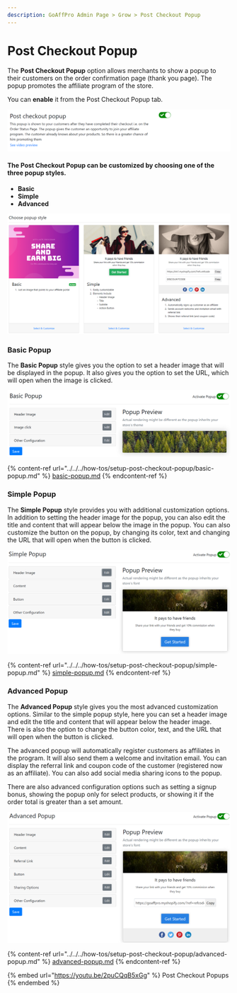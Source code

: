 ```yaml
---
description: GoAffPro Admin Page > Grow > Post Checkout Popup
---
```


# Post Checkout Popup

The **Post Checkout Popup** option allows merchants to show a popup to their customers on the order confirmation page (thank you page). The popup promotes the affiliate program of the store.

You can **enable** it from the Post Checkout Popup tab.

![Post Checkout Popup](<../../../.gitbook/assets/Annotation 2020-03-04 221325.png>)

#### The Post Checkout Popup can be customized by choosing one of the three popup styles.

* **Basic**
* **Simple**
* **Advanced**

![Popup Style](<../../../.gitbook/assets/Annotation 2019-08-30 010025.png>)

### Basic Popup

The **Basic Popup** style gives you the option to set a header image that will be displayed in the popup. It also gives you the option to set the URL, which will open when the image is clicked.&#x20;

![Basic Popup](<../../../.gitbook/assets/image (493).png>)

{% content-ref url="../../../how-tos/setup-post-checkout-popup/basic-popup.md" %}
[basic-popup.md](../../../how-tos/setup-post-checkout-popup/basic-popup.md)
{% endcontent-ref %}

### Simple Popup

The **Simple Popup** style provides you with additional customization options. In addition to setting the header image for the popup, you can also edit the title and content that will appear below the image in the popup. You can also customize the button on the popup, by changing its color, text and changing the URL that will open when the button is clicked.

![Simple Popup](<../../../.gitbook/assets/Annotation 2019-08-30 010703.png>)

{% content-ref url="../../../how-tos/setup-post-checkout-popup/simple-popup.md" %}
[simple-popup.md](../../../how-tos/setup-post-checkout-popup/simple-popup.md)
{% endcontent-ref %}

### Advanced Popup

The **Advanced Popup** style gives you the most advanced customization options. Similar to the simple popup style, here you can set a header image and edit the title and content that will appear below the header image. There is also the option to change the button color, text, and the URL that will open when the button is clicked.&#x20;

The advanced popup will automatically register customers as affiliates in the program. It will also send them a welcome and invitation email. You can display the referral link and coupon code of the customer (registered now as an affiliate). You can also add social media sharing icons to the popup.

There are also advanced configuration options such as setting a signup bonus, showing the popup only for select products, or showing it if the order total is greater than a set amount.

![Advanced Popup](<../../../.gitbook/assets/Annotation 2019-08-30 010815.png>)

{% content-ref url="../../../how-tos/setup-post-checkout-popup/advanced-popup.md" %}
[advanced-popup.md](../../../how-tos/setup-post-checkout-popup/advanced-popup.md)
{% endcontent-ref %}

{% embed url="https://youtu.be/2puCQqB5xGg" %}
Post Checkout Popups
{% endembed %}
